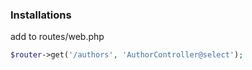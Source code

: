 ### Installations


add to routes/web.php
```php
$router->get('/authors', 'AuthorController@select');
```
